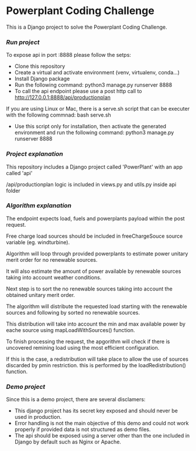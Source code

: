 # Powerplant Coding Challenge

This is a Django project to solve the Powerplant Coding Challenge.

### *Run project*

To expose api in port :8888 please follow the setps:
  
   - Clone this repository
   - Create a virtual and activate environment (venv, virtualenv, conda...)
   - Install Django package
   - Run the following command: python3 manage.py runserver 8888
   - To call the api endpoint please use a post http call to http://127.0.0.1:8888/api/productionplan
   
If you are using Linux or Mac, there is a serve.sh script that can be executer with the following commnad: bash serve.sh
* Use this script only for installation, then activate the generated environment and run the following command: python3 manage.py runserver 8888

### *Project explanation*

This repository includes a Django project called 'PowerPlant' with an app called 'api'

/api/productionplan logic is included in views.py and utils.py inside api folder

### *Algorithm explanation*

The endpoint expects load, fuels and powerplants payload within the post request.

Free charge load sources should be included in freeChargeSouce source variable (eg. windturbine).

Algorithm will loop through provided powerplants to estimate power unitary merit order for no renewable sources.

It will also estimate the amount of power available by renewable sources taking into account weather conditions.

Next step is to sort the no renewable sources taking into account the obtained unitary merit order.

The algorithm will distribute the requested load starting with the renewable sources and following by sorted no renewable sources. 

This distribution will take into account the min and max available power by eache source using mapLoadWithSources() function.

To finish processing the request, the apgorithm will check if there is uncovered remining load using the most efficient configuration. 

If this is the case, a redistribution will take place to allow the use of sources discarded by pmin restriction. this is performed by the loadRedistribution() function.

### *Demo project*

Since this is a demo project, there are several disclamers:

   - This django project has its secret key exposed and should never be used in production.
   - Error handling is not the main objective of this demo and could not work properly if provided data is not structured as demo files.
   - The api should be exposed using a server other than the one included in Django by default such as Nginx or Apache.
